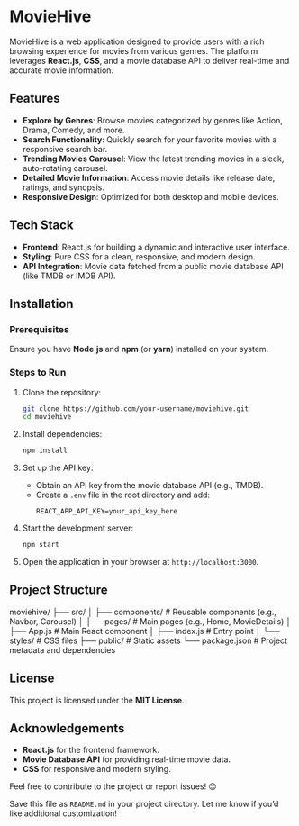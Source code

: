 # MovieHive

MovieHive is a web application designed to provide users with a rich browsing experience for movies from various genres. The platform leverages **React.js**, **CSS**, and a movie database API to deliver real-time and accurate movie information.

## Features

- **Explore by Genres**: Browse movies categorized by genres like Action, Drama, Comedy, and more.
- **Search Functionality**: Quickly search for your favorite movies with a responsive search bar.
- **Trending Movies Carousel**: View the latest trending movies in a sleek, auto-rotating carousel.
- **Detailed Movie Information**: Access movie details like release date, ratings, and synopsis.
- **Responsive Design**: Optimized for both desktop and mobile devices.

## Tech Stack

- **Frontend**: React.js for building a dynamic and interactive user interface.
- **Styling**: Pure CSS for a clean, responsive, and modern design.
- **API Integration**: Movie data fetched from a public movie database API (like TMDB or IMDB API).

## Installation

### Prerequisites

Ensure you have **Node.js** and **npm** (or **yarn**) installed on your system.

### Steps to Run

1. Clone the repository:
   ```bash
   git clone https://github.com/your-username/moviehive.git
   cd moviehive
   ```

2. Install dependencies:
   ```bash
   npm install
   ```

3. Set up the API key:
   - Obtain an API key from the movie database API (e.g., TMDB).
   - Create a `.env` file in the root directory and add:
     ```env
     REACT_APP_API_KEY=your_api_key_here
     ```

4. Start the development server:
   ```bash
   npm start
   ```

5. Open the application in your browser at `http://localhost:3000`.

## Project Structure

moviehive/
├── src/
│   ├── components/   # Reusable components (e.g., Navbar, Carousel)
│   ├── pages/        # Main pages (e.g., Home, MovieDetails)
│   ├── App.js        # Main React component
│   ├── index.js      # Entry point
│   └── styles/       # CSS files
├── public/           # Static assets
└── package.json      # Project metadata and dependencies


## License

This project is licensed under the **MIT License**.

## Acknowledgements

- **React.js** for the frontend framework.
- **Movie Database API** for providing real-time movie data.
- **CSS** for responsive and modern styling.

Feel free to contribute to the project or report issues! 😊

Save this file as `README.md` in your project directory. Let me know if you’d like additional customization!

